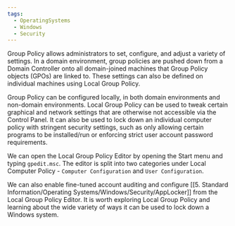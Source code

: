 ```yaml
---
tags:
  - OperatingSystems
  - Windows
  - Security
---
```

Group Policy allows administrators to set, configure, and adjust a variety of settings. In a domain environment, group policies are pushed down from a Domain Controller onto all domain-joined machines that Group Policy objects (GPOs) are linked to. These settings can also be defined on individual machines using Local Group Policy.

Group Policy can be configured locally, in both domain environments and non-domain environments. Local Group Policy can be used to tweak certain graphical and network settings that are otherwise not accessible via the Control Panel. It can also be used to lock down an individual computer policy with stringent security settings, such as only allowing certain programs to be installed/run or enforcing strict user account password requirements.

We can open the Local Group Policy Editor by opening the Start menu and typing `gpedit.msc`. The editor is split into two categories under Local Computer Policy - `Computer Configuration` and `User Configuration`.

We can also enable fine-tuned account auditing and configure [[5. Standard Information/Operating Systems/Windows/Security/AppLocker]] from the Local Group Policy Editor. It is worth exploring Local Group Policy and learning about the wide variety of ways it can be used to lock down a Windows system.